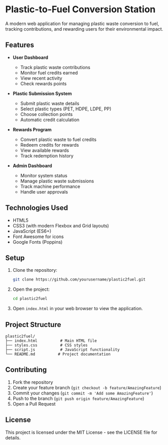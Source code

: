 # Plastic-to-Fuel Conversion Station

A modern web application for managing plastic waste conversion to fuel, tracking contributions, and rewarding users for their environmental impact.

## Features

- **User Dashboard**
  - Track plastic waste contributions
  - Monitor fuel credits earned
  - View recent activity
  - Check rewards points

- **Plastic Submission System**
  - Submit plastic waste details
  - Select plastic types (PET, HDPE, LDPE, PP)
  - Choose collection points
  - Automatic credit calculation

- **Rewards Program**
  - Convert plastic waste to fuel credits
  - Redeem credits for rewards
  - View available rewards
  - Track redemption history

- **Admin Dashboard**
  - Monitor system status
  - Manage plastic waste submissions
  - Track machine performance
  - Handle user approvals

## Technologies Used

- HTML5
- CSS3 (with modern Flexbox and Grid layouts)
- JavaScript (ES6+)
- Font Awesome for icons
- Google Fonts (Poppins)

## Setup

1. Clone the repository:
   ```bash
   git clone https://github.com/yourusername/plastic2fuel.git
   ```

2. Open the project:
   ```bash
   cd plastic2fuel
   ```

3. Open `index.html` in your web browser to view the application.

## Project Structure

```
plastic2fuel/
├── index.html          # Main HTML file
├── styles.css          # CSS styles
├── script.js           # JavaScript functionality
└── README.md          # Project documentation
```

## Contributing

1. Fork the repository
2. Create your feature branch (`git checkout -b feature/AmazingFeature`)
3. Commit your changes (`git commit -m 'Add some AmazingFeature'`)
4. Push to the branch (`git push origin feature/AmazingFeature`)
5. Open a Pull Request

## License

This project is licensed under the MIT License - see the LICENSE file for details. 